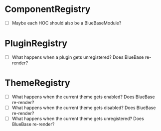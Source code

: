 
# ComponentRegistry

- [ ] Maybe each HOC should also be a BlueBaseModule?

# PluginRegistry

- [ ] What happens when a plugin gets unregistered? Does BlueBase re-render?

# ThemeRegistry

- [ ] What happens when the current theme gets enabled? Does BlueBase re-render?
- [ ] What happens when the current theme gets disabled? Does BlueBase re-render?
- [ ] What happens when the current theme gets unregistered? Does BlueBase re-render?